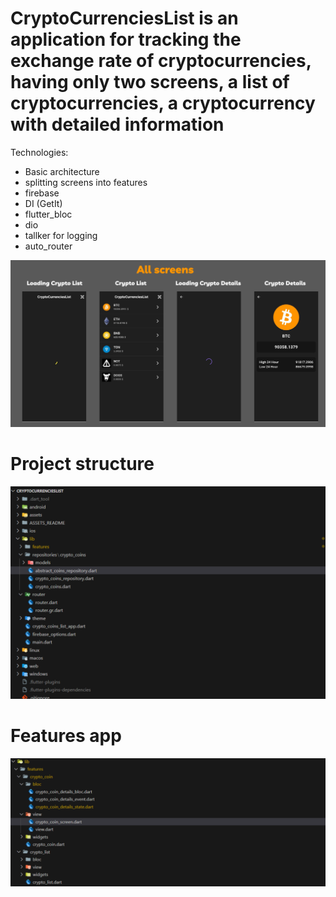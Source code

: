 # CryptoCurrenciesList is an application for tracking the exchange rate of cryptocurrencies, having only two screens, a list of cryptocurrencies, a cryptocurrency with detailed information

Technologies: 
- Basic architecture 
- splitting screens into features
- firebase
- DI (GetIt)
- flutter_bloc
- dio
- tallker for logging
- auto_router


![All screens](https://github.com/BUYZQ/CryptoCurrenciesList/blob/main/ASSETS_README/all_screens.png)

# Project structure

![Structure](https://github.com/BUYZQ/CryptoCurrenciesList/blob/main/ASSETS_README/project_structure.png)

# Features app

![Features](https://github.com/BUYZQ/CryptoCurrenciesList/blob/main/ASSETS_README/features.png)
